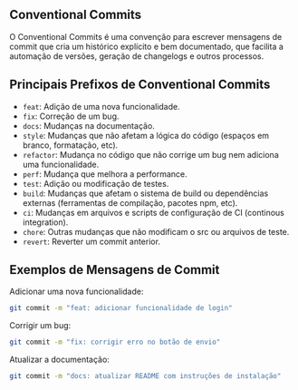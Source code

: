 ## Conventional Commits
O Conventional Commits é uma convenção para escrever mensagens de commit que cria um histórico explícito e bem documentado, que facilita a automação de versões, geração de changelogs e outros processos.  
## Principais Prefixos de Conventional Commits
- `feat`: Adição de uma nova funcionalidade.
- `fix`: Correção de um bug.
- `docs`: Mudanças na documentação.
- `style`: Mudanças que não afetam a lógica do código (espaços em branco, formatação, etc).
- `refactor`: Mudança no código que não corrige um bug nem adiciona uma funcionalidade.
- `perf`: Mudança que melhora a performance.
- `test`: Adição ou modificação de testes.
- `build`: Mudanças que afetam o sistema de build ou dependências externas (ferramentas de compilação, pacotes npm, etc).
- `ci`: Mudanças em arquivos e scripts de configuração de CI (continous integration).
- `chore`: Outras mudanças que não modificam o src ou arquivos de teste.
- `revert`: Reverter um commit anterior.
## Exemplos de Mensagens de Commit
Adicionar uma nova funcionalidade:
```bash
git commit -m "feat: adicionar funcionalidade de login"
```
Corrigir um bug:
```bash
git commit -m "fix: corrigir erro no botão de envio"
```
Atualizar a documentação:
```bash
git commit -m "docs: atualizar README com instruções de instalação"
```